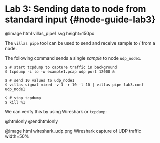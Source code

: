 # Lab 3: Sending data to node from standard input  {#node-guide-lab3}

@image html villas_pipe1.svg height=150px

The `villas pipe` tool can be used to send and receive sample to / from a node.

The following command sends a single _sample_ to node `udp_node1`.

```
$ # start tcpdump to capture traffic in background
$ tcpdump -i lo -w example1.pcap udp port 12000 &

$ # send 10 values to udp_node1
$ villas signal mixed -v 3 -r 10 -l 10 | villas pipe lab3.conf udp_node1

$ # stop tcpdump
$ kill %1
```

We can verify this by using Wireshark or `tcpdump`:

@htmlonly
<asciinema-player rows="25" cols="500" poster="npt:0:1"  src="recordings/terminal/villas_pipe_tcpdump.json">
@endhtmlonly

@image html wireshark_udp.png Wireshark capture of UDP traffic width=50%